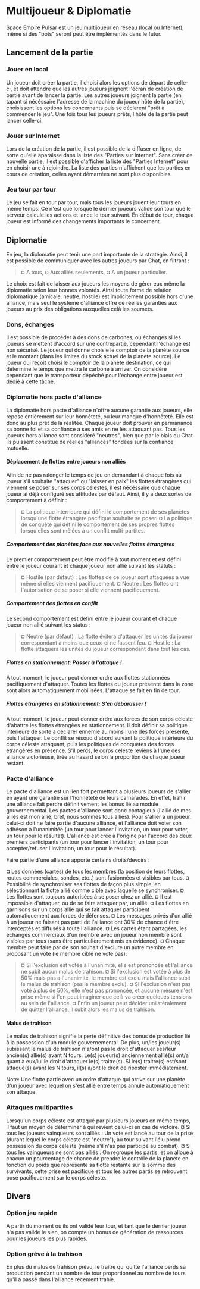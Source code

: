 # Multijoueur & Diplomatie #
Space Empire Pulsar est un jeu multijoueur en réseau (local ou Internet), même si des "bots" seront peut être implémentés dans le futur.

## Lancement de la partie ##
### Jouer en local ###
Un joueur doit créer la partie, il choisi alors les options de départ de celle-ci, et doit attendre que les autres joueurs joignent l'écran de création de partie avant de lancer la partie.
Les autres joueurs joignent la partie (en tapant si nécéssaire l'adresse de la machine du joueur hôte de la partie), choisissent les options les concernants puis se déclarent "prêt à commencer le jeu".
Une fois tous les joueurs prêts, l'hôte de la partie peut lancer celle-ci.

### Jouer sur Internet ###
Lors de la création de la partie, il est possible de la diffuser en ligne, de sorte qu'elle aparaisse dans la liste des "Parties sur Internet".
Sans créer de nouvelle partie, il est possible d'afficher la liste des "Parties Internet" pour en choisir une à rejoindre.
La liste des parties n'affichent que les parties en cours de création, celles ayant démarrées ne sont plus disponibles.

### Jeu tour par tour ###
Le jeu se fait en tour par tour, mais tous les joueurs jouent leur tours en même temps.
Ce n'est que lorsque le dernier joueurs valide son tour que le serveur calcule les actions et lance le tour suivant.
En début de tour, chaque joueur est informé des changements importants le concernant.

## Diplomatie ##
En jeu, la diplomatie peut tenir une part importante de la stratégie.
Ainsi, il est possible de communiquer avec les autres joueurs par Chat, en filtrant :
> ¤ A tous,
> ¤ Aux alliés seulements,
> ¤ A un joueur particulier.

Le choix est fait de laisser aux joueurs les moyens de gérer eux même la diplomatie selon leur bonnes volontés.
Ainsi toute forme de relation diplomatique (amicale, neutre, hostile) est implicitement possible hors d'une alliance, mais seul le système d'alliance offre de réelles garanties aux joueurs au prix des obligations auxquelles celà les soumets.

### Dons, échanges ###
Il est possible de procéder à des dons de carbones, ou échanges si les joueurs se mettent d'accord sur une contrepartie, cependant l'échange est non sécurisé.
Le joueur qui donne choisie le comptoir de la planète source et le montant (dans les limites du stock actuel de la planète source).
Le joueur qui reçoit choisi le comptoir de la planète destination, ce qui détermine le temps que mettra le carbone à arriver.
On considère cependant que le transporteur dépéché pour l'échange entre joueur est dédié à cette tâche.

### Diplomatie hors pacte d'alliance ###
La diplomatie hors pacte d'alliance n'offre aucune garantie aux joueurs, elle repose entièrement sur leur honnêteté, ou leur manque d'honnêteté. Elle est donc au plus prêt de la réalitée.
Chaque joueur doit prouver en permanance sa bonne foi et sa confiance a ses amis en ne les attaquant pas.
Tous les joueurs hors alliance sont considéré "neutres", bien que par le biais du Chat ils puissent constitué de réelles "alliances" fondées sur la confiance mutuelle.

#### Déplacement de flottes entre joueurs non alliés ####
Afin de ne pas ralonger le temps de jeu en demandant à chaque fois au joueur s'il souhaite "attaquer" ou "laisser en paix" les flottes étrangères qui viennent se poser sur ses corps célestes, il est nécéssaire que chaque joueur ai déjà configuré ses attitudes par défaut.
Ainsi, il y a deux sortes de comportement à définir :
> ¤ La politique interrieure qui défini le comportement de ses planètes lorsqu'une flotte étrangère pacifique souhaite se poser.
> ¤ La politique de conquète qui défini le comportement de ses propres flottes lorsqu'elles sont mêlées à un conflit multi-partites.

##### Comportement des planètes face aux nouvelles flottes étrangères #####
Le premier comportement peut être modifié à tout moment et est défini entre le joueur courant et chaque joueur non allié suivant les statuts :
> ¤ Hostile (par défaut) : Les flottes de ce joueur sont attaquées a vue même si elles viennent pacifiquement.
> ¤ Neutre : Les flottes ont l'autorisation de se poser si elle viennent pacifiquement.

##### Comportement des flottes en conflit #####
Le second comportement est défini entre le joueur courant et chaque joueur non allié suivant les status :
> ¤ Neutre (par défaut) : La flotte évitera d'attaquer les unités du joueur correspondant à moins que ceux-ci ne fassent feu.
> ¤ Hostile : La flotte attaquera les unités du joueur correspondant dans tout les cas.

##### Flottes en stationnement: Passer à l'attaque ! #####
A tout moment, le joueur peut donner ordre aux flottes stationnées pacifiquement d'attaquer. Toutes les flottes du joueur présente dans la zone sont alors automatiquement mobilisées. L'attaque se fait en fin de tour.

##### Flottes étrangères en stationnement: S'en débarasser ! #####
A tout moment, le joueur peut donner ordre aux forces de son corps céleste d'abattre les flottes étrangèes en stationnement.
Il doit définir sa politique intérieure de sorte à déclarer ennemie au moins l'une des forces présente, puis l'attaquer.
Le conflit se résoud d'abord suivant la politique intérieure du corps céleste attaquant, puis les politiques de conquètes des forces étrangères en présence.
S'il perds, le corps céleste reviens à l'une des alliance victorieuse, tirée au hasard selon la proportion de chaque joueur restant.

### Pacte d'alliance ###
Le pacte d'alliance est un lien fort permettant a plusieurs joueurs de s'allier en ayant une garantie sur l'honnêteté de leurs camarades.
En effet, trahir une alliance fait perdre définitivement les bonus lié au module gouvernemental.
Les pactes d'alliance sont donc contagieux (l'allié de mes alliés est mon allié, bref, nous sommes tous alliés).
Pour s'allier a un joueur, celui-ci doit ne faire partie d'aucune alliance, et l'alliance doit voter son adhéson à l'unanimitée (un tour pour lancer l'invitation, un tour pour voter, un tour pour le résultat).
L'alliance est crée à l'origine par l'accord des deux premiers participants (un tour pour lancer l'invitation, un tour pour accepter/refuser l'invitation, un tour pour le résultat).

Faire partie d'une alliance apporte certains droits/devoirs :

¤ Les données (cartes) de tous les membres (la position de leurs flottes, routes commerciales, sondes, etc..) sont fusionnées et visibles par tous.
¤ Possibilité de synchroniser ses flottes de façon plus simple, en sélectionnant la flotte allié comme cible avec laquelle se synchroniser.
¤ Les flottes sont toujours autorisées à se poser chez un allié.
¤ Il est impossible d'attaquer, ou de se faire attaquer par, un allié.
¤ Les flottes en garnisons sur un corps allié qui se fait attaquer participent automatiquement aux forces de défenses.
¤ Les messages privés d'un allié à un joueur ne faisant pas parti de l'alliance ont 30% de chance d'être interceptés et diffusés à toute l'alliance.
¤ Les cartes étant partagées, les échanges commerciaux d'un membre avec un joueur non membre sont visibles par tous (sans être particulièrement mis en évidence).
¤ Chaque membre peut faire par de son souhait d'exclure un autre membre en proposant un vote (le membre ciblé ne vote pas):
> ¤ Si l'exclusion est votée à l'unanimité, elle est prononcée et l'alliance ne subit aucun malus de trahison.
> ¤ Si l'exclusion est votée à plus de 50% mais pas a l'unanimité, le membre est exclu mais l'alliance subit le malus de trahison (pas le membre exclu).
> ¤ Si l'exclusion n'est pas voté à plus de 50%, elle n'est pas prononcée, et aucune mesure n'est prise même si l'on peut imaginer que celà va créer quelques tensions au sein de l'alliance.
¤ Enfin un joueur peut décider unilatéralement de quitter l'alliance, il subit alors les malus de trahison.

#### Malus de trahison ####
Le malus de trahison signifie la perte définitive des bonus de production lié à la possession d'un module gouvernemental.
De plus, un/les joueur(s) subissant le malus de trahison n'a/ont pas le droit d'attaquer ses/leur ancien(s) allié(s) avant N tours.
Le(s) joueur(s) anciennement allié(s) ont/a quant à eux/lui le droit d'attaquer le(s) traitre(s).
Si le(s) traitre(s) est/sont attaqué(s) avant les N tours, il(s) a/ont le droit de riposter immédiatement.

Note: Une flotte partie avec un ordre d'attaque qui arrive sur une planète d'un joueur avec lequel on s'est allié entre temps annule automatiquement son attaque.

### Attaques multipartites ###
Lorsqu'un corps céleste est attaqué par plusieurs joueurs en même temps, il faut un moyen de déterminer à qui revient celui-ci en cas de victoire.
¤ Si tous les joueurs vainqueurs sont alliés : Un vote est lancé au tour de la prise (durant lequel le corps céleste est "neutre"), au tour suivant l'élu prend possession du corps céleste (même s'il n'as pas participé au combat).
¤ Si tous les vainqueurs ne sont pas alliés : On regroupe les partis, et on alloue à chacun un pourcentage de chance de prendre le contrôle de la planète en fonction du poids que représente sa flotte restante sur la somme des survivants, cette prise est pacifique et tous les autres partis se retrouvent posé pacifiquement sur le corps céleste.

## Divers ##
### Option jeu rapide ###
A partir du moment où ils ont validé leur tour, et tant que le dernier joueur n'a pas validé le sien, on compte un bonus de génération de ressources pour les joueurs les plus rapides.

### Option grève à la trahison ###
En plus du malus de trahison prévu, le traitre qui quitte l'alliance perds sa production pendant un nombre de tour proportionnel au nombre de tours qu'il a passé dans l'alliance récement trahie.